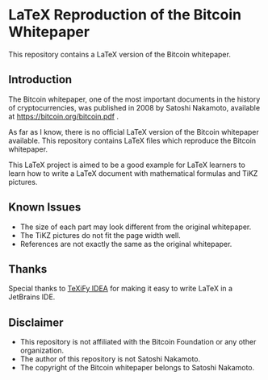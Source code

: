 # LaTeX Reproduction of the Bitcoin Whitepaper

This repository contains a LaTeX version of the Bitcoin whitepaper.

## Introduction

The Bitcoin whitepaper, one of the most important documents in the history of cryptocurrencies,
was published in 2008 by Satoshi Nakamoto, available at https://bitcoin.org/bitcoin.pdf .

As far as I know, there is no official LaTeX version of the Bitcoin whitepaper available.
This repository contains LaTeX files which reproduce the Bitcoin whitepaper.

This LaTeX project is aimed to be a good example for LaTeX learners
to learn how to write a LaTeX document with mathematical formulas and TiKZ pictures.

## Known Issues

- The size of each part may look different from the original whitepaper.
- The TiKZ pictures do not fit the page width well.
- References are not exactly the same as the original whitepaper.

## Thanks

Special thanks to [TeXiFy IDEA](https://github.com/Hannah-Sten/TeXiFy-IDEA) for making it easy to write LaTeX in a JetBrains IDE.

## Disclaimer

- This repository is not affiliated with the Bitcoin Foundation or any other organization.
- The author of this repository is not Satoshi Nakamoto.
- The copyright of the Bitcoin whitepaper belongs to Satoshi Nakamoto.
